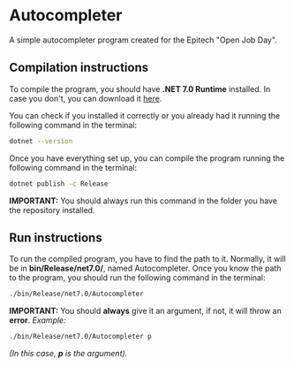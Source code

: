 # Autocompleter
A simple autocompleter program created for the Epitech "Open Job Day".

## Compilation instructions
To compile the program, you should have **.NET 7.0 Runtime** installed. In case you don't, you can download it [here](https://dotnet.microsoft.com/es-es/download).

You can check if you installed it correctly or you already had it running the following command in the terminal:
```bash
dotnet --version
```
Once you have everything set up, you can compile the program running the following command in the terminal:
```bash
dotnet publish -c Release
```
**IMPORTANT:** You should always run this command in the folder you have the repository installed.

## Run instructions
To run the compiled program, you have to find the path to it. Normally, it will be in **bin/Release/net7.0/**, named Autocompleter. Once you know the path to the program, you should run the following command in the terminal:
```bash
./bin/Release/net7.0/Autocompleter
```

**IMPORTANT:** You should **always** give it an argument, if not, it will throw an **error**. 
*Example:*
```bash
./bin/Release/net7.0/Autocompleter p
```
*(In this case, **p** is the argument).*
